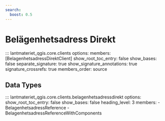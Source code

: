 ```yaml
---
search:
  boost: 0.5
---
```


# Belägenhetsadress Direkt

::: lantmateriet_qgis.core.clients
    options:
      members: [BelagenhetsadressDirektClient]
      show_root_toc_entry: false
      show_bases: false
      separate_signature: true
      show_signature_annotations: true
      signature_crossrefs: true
      members_order: source

## Data Types

::: lantmateriet_qgis.core.clients.belagenhetsadressdirekt
    options:
      show_root_toc_entry: false
      show_bases: false
      heading_level: 3
      members:
        - BelagenhetsadressReference
        - BelagenhetsadressReferenceWithComponents
